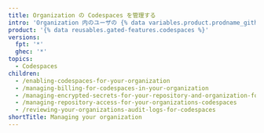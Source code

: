 ```yaml
---
title: Organization の Codespaces を管理する
intro: 'Organization 内のユーザの {% data variables.product.prodname_github_codespaces %} の使用方法について管理および確認できます。'
product: '{% data reusables.gated-features.codespaces %}'
versions:
  fpt: '*'
  ghec: '*'
topics:
  - Codespaces
children:
  - /enabling-codespaces-for-your-organization
  - /managing-billing-for-codespaces-in-your-organization
  - /managing-encrypted-secrets-for-your-repository-and-organization-for-codespaces
  - /managing-repository-access-for-your-organizations-codespaces
  - /reviewing-your-organizations-audit-logs-for-codespaces
shortTitle: Managing your organization
---
```


